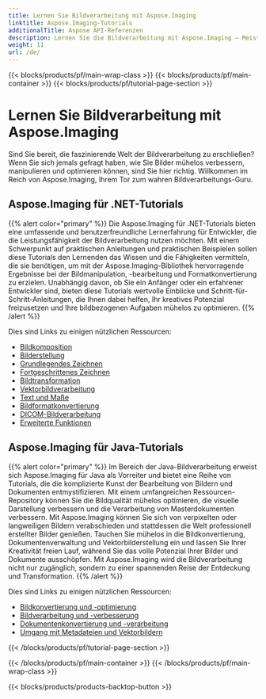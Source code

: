 ```yaml
---
title: Lernen Sie Bildverarbeitung mit Aspose.Imaging
linktitle: Aspose.Imaging-Tutorials
additionalTitle: Aspose API-Referenzen
description: Lernen Sie die Bildverarbeitung mit Aspose.Imaging – Meistern Sie die Kunst der Bildbearbeitung und -verbesserung mit Aspose.Imaging. Tauchen Sie noch heute in die Welt der fortschrittlichen Bildverarbeitung ein.
weight: 11
url: /de/
---
```


{{< blocks/products/pf/main-wrap-class >}}
{{< blocks/products/pf/main-container >}}
{{< blocks/products/pf/tutorial-page-section >}}

# Lernen Sie Bildverarbeitung mit Aspose.Imaging


Sind Sie bereit, die faszinierende Welt der Bildverarbeitung zu erschließen? Wenn Sie sich jemals gefragt haben, wie Sie Bilder mühelos verbessern, manipulieren und optimieren können, sind Sie hier richtig. Willkommen im Reich von Aspose.Imaging, Ihrem Tor zum wahren Bildverarbeitungs-Guru.

## Aspose.Imaging für .NET-Tutorials
{{% alert color="primary" %}}
Die Aspose.Imaging für .NET-Tutorials bieten eine umfassende und benutzerfreundliche Lernerfahrung für Entwickler, die die Leistungsfähigkeit der Bildverarbeitung nutzen möchten. Mit einem Schwerpunkt auf praktischen Anleitungen und praktischen Beispielen sollen diese Tutorials den Lernenden das Wissen und die Fähigkeiten vermitteln, die sie benötigen, um mit der Aspose.Imaging-Bibliothek hervorragende Ergebnisse bei der Bildmanipulation, -bearbeitung und Formatkonvertierung zu erzielen. Unabhängig davon, ob Sie ein Anfänger oder ein erfahrener Entwickler sind, bieten diese Tutorials wertvolle Einblicke und Schritt-für-Schritt-Anleitungen, die Ihnen dabei helfen, Ihr kreatives Potenzial freizusetzen und Ihre bildbezogenen Aufgaben mühelos zu optimieren.
{{% /alert %}}

Dies sind Links zu einigen nützlichen Ressourcen:
 
- [Bildkomposition](./net/image-composition/)
- [Bilderstellung](./net/image-creation/)
- [Grundlegendes Zeichnen](./net/basic-drawing/)
- [Fortgeschrittenes Zeichnen](./net/advanced-drawing/)
- [Bildtransformation](./net/image-transformation/)
- [Vektorbildverarbeitung](./net/vector-image-processing/)
- [Text und Maße](./net/text-and-measurements/)
- [Bildformatkonvertierung](./net/image-format-conversion/)
- [DICOM-Bildverarbeitung](./net/dicom-image-processing/)
- [Erweiterte Funktionen](./net/advanced-features/)


## Aspose.Imaging für Java-Tutorials
{{% alert color="primary" %}}
Im Bereich der Java-Bildverarbeitung erweist sich Aspose.Imaging für Java als Vorreiter und bietet eine Reihe von Tutorials, die die komplizierte Kunst der Bearbeitung von Bildern und Dokumenten entmystifizieren. Mit einem umfangreichen Ressourcen-Repository können Sie die Bildqualität mühelos optimieren, die visuelle Darstellung verbessern und die Verarbeitung von Masterdokumenten verbessern. Mit Aspose.Imaging können Sie sich von verpixelten oder langweiligen Bildern verabschieden und stattdessen die Welt professionell erstellter Bilder genießen. Tauchen Sie mühelos in die Bildkonvertierung, Dokumentenverwaltung und Vektorbilderstellung ein und lassen Sie Ihrer Kreativität freien Lauf, während Sie das volle Potenzial Ihrer Bilder und Dokumente ausschöpfen. Mit Aspose.Imaging wird die Bildverarbeitung nicht nur zugänglich, sondern zu einer spannenden Reise der Entdeckung und Transformation.
{{% /alert %}}

Dies sind Links zu einigen nützlichen Ressourcen:
 
- [Bildkonvertierung und -optimierung](./java/image-conversion-and-optimization/)
- [Bildverarbeitung und -verbesserung](./java/image-processing-and-enhancement/)
- [Dokumentenkonvertierung und -verarbeitung](./java/document-conversion-and-processing/)
- [Umgang mit Metadateien und Vektorbildern](./java/metafile-and-vector-image-handling/)


{{< /blocks/products/pf/tutorial-page-section >}}

{{< /blocks/products/pf/main-container >}}
{{< /blocks/products/pf/main-wrap-class >}}

{{< blocks/products/products-backtop-button >}}
